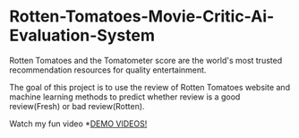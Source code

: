 # Rotten-Tomatoes-Movie-Critic-Ai-Evaluation-System

Rotten Tomatoes and the Tomatometer score are the world's most trusted recommendation resources for quality entertainment.

The goal of this project is to use the review of Rotten Tomatoes website and machine learning methods to predict whether review is a good review(Fresh) or bad review(Rotten).

Watch my fun video *[DEMO VIDEOS!](https://drive.google.com/file/d/1LEkYWc44Km7OoF8j7feKljrl3ckWagI_/view?usp=sharing)
